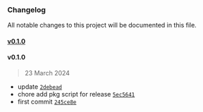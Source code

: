 ### Changelog

All notable changes to this project will be documented in this file. 

#### [v0.1.0](https://github.com/zumerlab/tinybox-scss-lint/compare/v0.1.0...v0.1.0)

#### v0.1.0

> 23 March 2024

- update [`2debead`](https://github.com/zumerlab/tinybox-scss-lint/commit/2debeadefcf28a8bfb2c473329212b8ef09cb957)
- chore add pkg script for release [`5ec5641`](https://github.com/zumerlab/tinybox-scss-lint/commit/5ec5641ca4e489d09c18da32fa7b85edec9fca53)
- first commit [`245ce8e`](https://github.com/zumerlab/tinybox-scss-lint/commit/245ce8edd205e811cad5d23ae34b9d0f234f1cb9)
